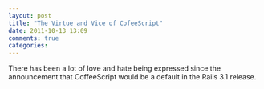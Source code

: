 ```yaml
---
layout: post
title: "The Virtue and Vice of CofeeScript"
date: 2011-10-13 13:09
comments: true
categories: 
---
```


There has been a lot of love and hate being expressed since the announcement that CoffeeScript would be a default in the Rails 3.1 release.